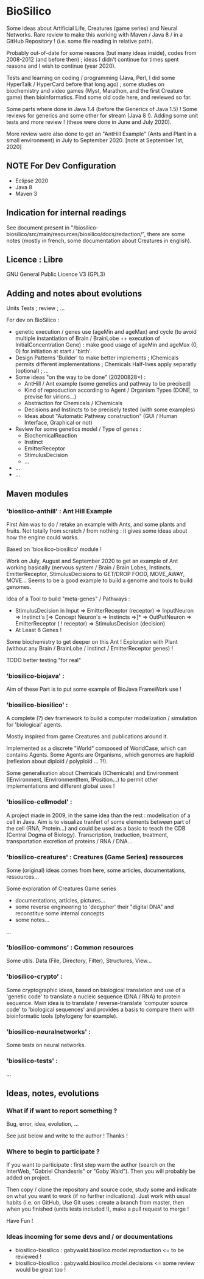 # BioSilico

Some ideas about Artificial Life, Creatures (game series) and Neural Networks. Rare review to make this working with Maven / Java 8 / in a GitHub Repository ! (i.e. some file reading in relative path). 

Probably out-of-date for some reasons (but many ideas inside), codes from 2008-2012 (and before then) ; ideas I didn't continue for times spent reasons and I wish to continue (year 2020). 

Tests and learning on coding / programming (Java, Perl, I did some HyperTalk / HyperCard before that long ago) ; some studies on biochemistry and video games (Myst, Marathon, and the first Creature game) then bioinformatics. Find some old code here, and reviewed so far. 

Some parts where done in Java 1.4 (before the Generics of Java 1.5) ! Some reviews for generics and some other for stream (Java 8 !). Adding some unit tests and more review ! (these were done in June and July 2020). 

More review were also done to get an "AntHill Example" (Ants and Plant in a small environment) in July to September 2020. [note at September 1st, 2020]

## NOTE For Dev Configuration
 - Eclipse 2020
 - Java 8
 - Maven 3
 
## Indication for internal readings 

See document present in "/biosilico-biosilico/src/main/resources/biosilico/docs/redaction/", there are some notes (mostly in french, some documentation about Creatures in english). 

## Licence : Libre

GNU General Public Licence V3 (GPL3)

## Adding and notes about evolutions

Units Tests ; review ; ...

For dev on BioSilico : 

* genetic execution / genes use (ageMin and ageMax) and cycle (to avoid multiple instantiation of Brain / BrainLobe ++ execution of InitialConcentration Gene) : make good usage of ageMin and ageMax (0, 0) for initiation at start / 'birth'. 
* Design Patterns 'Builder' to make better implements ; IChemicals permits different implementations ; Chemicals Half-lives apply separatly (optional) ; ... 
* Some ideas "on the way to be done" (20200828+) : 
    * AntHill / Ant example (some genetics and pathway to be precised)
    * Kind of reproduction according to Agent / Organism Types (DONE, to previse for virions...)
    * Abstraction for Chemicals / IChemicals
    * Decisions and Instincts to be precisely tested (with some examples)
    * Ideas about "Automatic Pathway construction" (GUI / Human Interface, Graphical or not)
* Review for some genetics model / Type of genes : 
    * BiochemicalReaction
    * Instinct
    * EmitterReceptor
    * StimulusDecision
    * ... 
* ... 
* ... 

## Maven modules

### 'biosilico-anthill' : Ant Hill Example

First Aim was to do / retake an example with Ants, and some plants and fruits. Not totally from scratch / from nothing : it gives some ideas about how the engine could works. 

Based on 'biosilico-biosilico' module !

Work on July, August and September 2020 to get an example of Ant working basically (nervous system / Brain / Brain Lobes, Instincts, EmitterReceptor, StimulusDecisions to GET/DROP FOOD, MOVE_AWAY, MOVE... Seems to be a good example to build a genome and tools to build genomes. 

Idea of a Tool to build "meta-genes" / Pathways : 
* StimulusDecision in Input => EmitterReceptor (receptor) => InputNeuron => Instinct's [=> Concept Neuron's => Instincts =>]* => OutPutNeuron => EmitterReceptor ( ! receptor) => StimulusDecision (decision)
* At Least 6 Genes !

Some biochemistry to get deeper on this Ant ! Exploration with Plant (without any Brain / BrainLobe / Instinct / EmitterReceptor genes) !

TODO better testing "for real"

### 'biosilico-biojava' : 

Aim of these Part is to put some example of BioJava FrameWork use !

### 'biosilico-biosilico' : 

A complete (?) dev framework to build a computer modelization / simulation for 'biological' agents. 

Mostly inspired from game Creatures and publications around it. 

Implemented as a discrete "World" composed of WorldCase, which can contains Agents. Some Agents are Organisms, which genomes are haploïd (reflexion about diploïd / polyploïd ... ?!). 

Some generalisation about Chemicals (IChemicals) and Environment (IEnvironment, IEnvironmentItem, IPosition...) to permit other implementations and different global uses !

### 'biosilico-cellmodel' : 

A project made in 2009, in the same idea than the rest : modelisation of a cell in Java. Aim is to visualize tranfert of some elements between part of the cell (RNA, Protein...) and could be used as a basic to teach the CDB (Central Dogma of Biology). Transcription, traduction, treatment, transportation excretion of proteins / RNA / DNA...

### 'biosilico-creatures' : Creatures (Game Series) ressources

Some (original) ideas comes from here, some articles, documentations, ressources...

Some exploration of Creatures Game series

* documentations, articles, pictures...
* some reverse engineering to 'decypher' their "digital DNA" and reconstitue some internal concepts
* some notes... 

...

### 'biosilico-commons' : Common resources

Some utils. Data (File, Directory, Filter), Structures, View... 

### 'biosilico-crypto' : 

Some cryptographic ideas, based on biological translation and use of a 'genetic code' to translate a nucleic sequence (DNA / RNA) to protein sequence. Main idea is to translate / reverse-translate 'computer source code' to 'biological sequences' and provides a basis to compare them with bioinformatic tools (phylogeny for example). 

### 'biosilico-neuralnetworks' : 

Some tests on neural networks. 

### 'biosilico-tests' : 

... 

## Ideas, notes, evolutions 

### What if if want to report something ?

Bug, error, idea, evolution, ...

See just below and write to the author ! Thanks !

### Where to begin to participate ?

If you want to participate : first step warn the author (search on the InterWeb, "Gabriel Chandesris" or "Gaby Wald"). Then you will probably be added on project. 

Then copy / clone the repository and source code, study some and indicate on what you want to work (if no further indications). Just work with usual habits (i.e. on GitHub, Use Git uses : create a branch from master, then when you finished (units tests included !), make a pull request to merge !

Have Fun !

### Ideas incoming for some devs and / or documentations

* biosilico-biosilico : gabywald.biosilico.model.reproduction <= to be reviewed !
* biosilico-biosilico : gabywald.biosilico.model.decisions <= some review would be great too !
